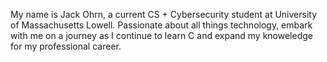 My name is Jack Ohrn, a current CS + Cybersecurity student at University of Massachusetts Lowell. Passionate about all things technology, embark with me on a journey as I continue to learn C and expand my knoweledge for my professional career.

